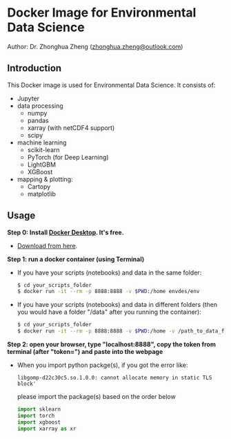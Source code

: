 # Docker Image for Environmental Data Science

Author: Dr. Zhonghua Zheng (zhonghua.zheng@outlook.com)

## Introduction

This Docker image is used for Environmental Data Science. It consists of:

- Jupyter
- data processing
  - numpy
  - pandas
  - xarray (with netCDF4 support)
  - scipy
- machine learning
  - scikit-learn
  - PyTorch (for Deep Learning)
  - LightGBM
  - XGBoost
- mapping & plotting:
  - Cartopy
  - matplotlib

## Usage

**Step 0: Install [Docker Desktop](https://www.docker.com/products/docker-desktop). It's free.**

- [Download from here](https://www.docker.com/products/docker-desktop).

**Step 1: run a docker container (using Terminal)**

- If you have your scripts (notebooks) and data in the same folder:

  ```bash
  $ cd your_scripts_folder
  $ docker run -it --rm -p 8888:8888 -v $PWD:/home envdes/env
  ```

- If you have your scripts (notebooks) and data in different folders (then you would have a folder "/data" after you running the container):

  ```bash
  $ cd your_scripts_folder
  $ docker run -it --rm -p 8888:8888 -v $PWD:/home -v /path_to_data_folder:/data envdes/env
  ```

**Step 2: open your browser, type "localhost:8888", copy the token from terminal (after "token=") and paste into the webpage**  

- When you import python packge(s), if you got the error like:

  ```
  libgomp-d22c30c5.so.1.0.0: cannot allocate memory in static TLS block'
  ```

  please import the package(s) based on the order below

  ```Python
  import sklearn
  import torch
  import xgboost
  import xarray as xr
  ```
  
  

